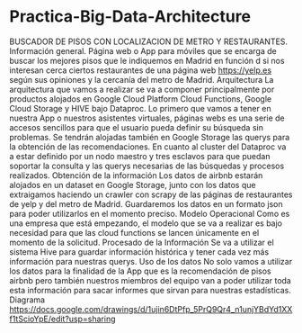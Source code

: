 # Practica-Big-Data-Architecture
BUSCADOR DE PISOS CON LOCALIZACION DE METRO Y RESTAURANTES. Información general. Página web o App para móviles que se encarga de buscar los mejores pisos que le indiquemos en Madrid en función d si nos interesan cerca ciertos restaurantes de una página web https://yelp.es según sus opiniones y la cercanía del metro de Madrid. Arquitectura La arquitectura que vamos a realizar se va a componer principalmente por productos alojados en Google Cloud Platform Cloud Functions, Google Cloud Storage y HIVE bajo Dataproc. Lo primero que vamos a tener en nuestra App o nuestros asistentes virtuales, páginas webs es una serie de accesos sencillos para que el usuario pueda definir su búsqueda sin problemas. Se tendrán alojadas también en Google Storage las querys para la obtención de las recomendaciones. En cuanto al cluster del Dataproc va a estar definido por un nodo maestro y tres esclavos para que puedan soportar la consulta y las querys necesarias de las búsquedas y procesos realizados. Obtención de la información Los datos de airbnb estarán alojados en un dataset en Google Storage, junto con los datos que extraigamos haciendo un crawler con scrapy de las páginas de restaurantes de yelp y del metro de Madrid. Guardaremos los datos en un formato json para poder utilizarlos en el momento preciso. Modelo Operacional Como es una empresa que está empezando, el modelo que se va a realizar es bajo necesidad para que las cloud functions se lancen únicamente en el momento de la solicitud. Procesado de la Información Se va a utilizar el sistema Hive para guardar información histórica y tener cada vez más información para nuestras querys. Uso de los datos No solo vamos a utilizar los datos para la finalidad de la App que es la recomendación de pisos airbnb pero también nuestros miembros del equipo van a poder utilizar toda esta información para sacar informes que sirvan para nuestras estadísticas. Diagrama https://docs.google.com/drawings/d/1ujin6DtPfp_5PrQ9Qr4_n1unjYBdYd1XXf1tScioYpE/edit?usp=sharing
